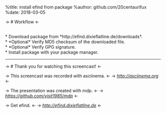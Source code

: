 %title: install efind from package
%author: github.com/20centaurifux
%date: 2018-03-05

-> # Workflow <-

<br>
* Download package from *http://efind.dixieflatline.de/downloads*.

<br>
* *Optional* Verify MD5 checksum of the downloaded file.

<br>
* *Optional* Verify GPG signature.

<br>
* Install package with your package manager.

-------------------------------------------------

-> # Thank you for watching this screencast! <-

-> This screencast was recorded with asciinema. <-
-> *http://asciinema.org* <-

-> The presentation was created with mdp. <-
-> *https://github.com/visit1985/mdp* <-

-> Get efind. <-
-> *http://efind.dixieflatline.de* <-
